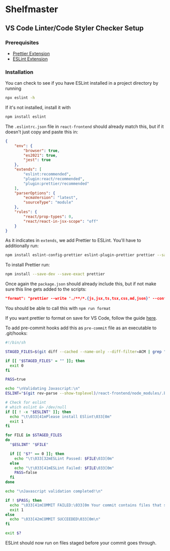 # Shelfmaster
## VS Code Linter/Code Styler Checker Setup
### Prerequisites 

 - [Prettier Extension](https://marketplace.visualstudio.com/items?itemName=esbenp.prettier-vscode)
 - [ESLint Extension](https://marketplace.visualstudio.com/items?itemName=dbaeumer.vscode-eslint)

### Installation
You can check to see if you have ESLint installed in a project directory by running
```sh
npx eslint -h
```
If it's not installed, install it with<br/>
```sh
npm install eslint
```

The `.eslintrc.json` file in `react-frontend` should already match this, but if it doesn't just copy and paste this in:
```json
{
    "env": {
        "browser": true,
        "es2021": true,
        "jest": true
    },
    "extends": [
        "eslint:recommended",
        "plugin:react/recommended",
        "plugin:prettier/recommended"
    ],
    "parserOptions": {
        "ecmaVersion": "latest",
        "sourceType": "module"
    },
    "rules": {
        "react/prop-types": 0,
        "react/react-in-jsx-scope": "off"
    }
}
```
As it indicates in `extends`, we add Prettier to ESLint. You'll have to additionally run:<br/>
```sh
npm install eslint-config-prettier eslint-plugin-prettier prettier --save-dev
```

To install Prettier run:
```sh
npm install --save-dev --save-exact prettier
```

Once again the `package.json` should already include this, but if not make sure this line gets added to the scripts:
```json
"format": "prettier --write './**/*.{js,jsx,ts,tsx,css,md,json}' --config ./.prettierrc"
```

You should be able to call this with ```npm run format```

If you want prettier to format on save for VS Code, follow the guide [here](https://blog.yogeshchavan.dev/automatically-format-code-on-file-save-in-visual-studio-code-using-prettier).

To add pre-commit hooks add this as `pre-commit` file as an executable to .git/hooks:
```sh
#!/bin/sh

STAGED_FILES=$(git diff --cached --name-only --diff-filter=ACM | grep ".jsx\{0,1\}$")

if [[ "$STAGED_FILES" = "" ]]; then
  exit 0
fi

PASS=true

echo "\nValidating Javascript:\n"
ESLINT="$(git rev-parse --show-toplevel)/react-frontend/node_modules/.bin/eslint"

# Check for eslint
# which eslint &> /dev/null
if [[ ! -x "$ESLINT" ]]; then
  echo "\t\033[41mPlease install ESlint\033[0m"
  exit 1
fi

for FILE in $STAGED_FILES
do
  "$ESLINT" "$FILE"

  if [[ "$?" == 0 ]]; then
    echo "\t\033[32mESLint Passed: $FILE\033[0m"
  else
    echo "\t\033[41mESLint Failed: $FILE\033[0m"
    PASS=false
  fi
done

echo "\nJavascript validation completed!\n"

if ! $PASS; then
  echo "\033[41mCOMMIT FAILED:\033[0m Your commit contains files that should pass ESLint but do not. Please fix the ESLint errors and try again.\n"
  exit 1
else
  echo "\033[42mCOMMIT SUCCEEDED\033[0m\n"
fi

exit $?
```

ESLint should now run on files staged before your commit goes through.